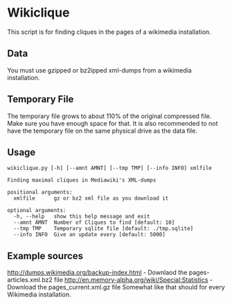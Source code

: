 # Wikiclique

This script is for finding cliques in the pages of a wikimedia installation.

## Data
You must use gzipped or bz2ipped xml-dumps from a wikimedia installation.

## Temporary File
The temporary file grows to about 110% of the original compressed file. Make
sure you have enough space for that. It is also recommended to not have the
temporary file on the same physical drive as the data file.

## Usage
    wikiclique.py [-h] [--amnt AMNT] [--tmp TMP] [--info INFO] xmlfile

    Finding maximal cliques in Mediawiki's XML-dumps

    positional arguments:
      xmlfile      gz or bz2 xml file as you download it

    optional arguments:
      -h, --help   show this help message and exit
      --amnt AMNT  Number of Cliques to find [default: 10]
      --tmp TMP    Temporary sqlite file [default: ./tmp.sqlite]
      --info INFO  Give an update every [default: 5000]

## Example sources
http://dumps.wikimedia.org/backup-index.html - Downlaod the pages-articles.xml.bz2 file
http://en.memory-alpha.org/wiki/Special:Statistics - Download the pages_current.xml.gz file
Somewhat like that should for every Wikimedia installation.

